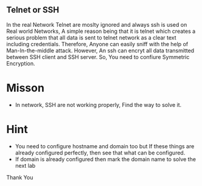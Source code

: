 ##  Telnet or SSH 
In the real Network Telnet are moslty ignored and always ssh is used on Real world Networks, A simple reason being that it is telnet which creates a serious problem that all data is sent to telnet network as a clear text including credentials. Therefore, Anyone can easily sniff with the help of Man-In-the-middle attack. However, An ssh can encryt all data transmitted between SSH client and SSH server. So, You need to confiure Symmetric Encryption. 


# Misson 
- In network, SSH are not working properly, Find the way to solve it.


# Hint 
- You need to configure hostname and domain too but If these things are already configured perfectly, then see that what can be configured.
- If domain is already configured then mark the domain name to solve the next lab

Thank You
